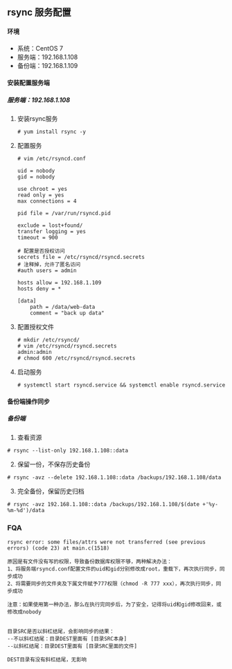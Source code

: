 ## rsync 服务配置



#### 环境

- 系统：CentOS 7
- 服务端：192.168.1.108
- 备份端：192.168.1.109

#### 安装配置服务端 

##### 服务端：192.168.1.108

1. 安装rsync服务 
    ``` install 
    # yum install rsync -y
    ```

2. 配置服务

    ``` config
    # vim /etc/rsyncd.conf
    
    uid = nobody
    gid = nobody
    
    use chroot = yes
    read only = yes
    max connections = 4
    
    pid file = /var/run/rsyncd.pid
    
    exclude = lost+found/
    transfer logging = yes
    timeout = 900
    
    # 配置是否授权访问
    secrets file = /etc/rsyncd/rsyncd.secrets
    # 注释掉，允许了匿名访问
    #auth users = admin
    
    hosts allow = 192.168.1.109
    hosts deny = *
    
    [data]
        path = /data/web-data
        comment = "back up data"
    ```

3. 配置授权文件

    ``` secrets
    # mkdir /etc/rsyncd/
    # vim /etc/rsyncd/rsyncd.secrets
    admin:admin
    # chmod 600 /etc/rsyncd/rsyncd.secrets
    ```

4. 启动服务

    ``` start
    # systemctl start rsyncd.service && systemctl enable rsyncd.service
    ```

#### 备份端操作同步

##### 备份端

1. 查看资源

``` view list
# rsync --list-only 192.168.1.108::data
```

2. 保留一份，不保存历史备份

``` simple
# rsync -avz --delete 192.168.1.108::data /backups/192.168.1.108/data
```

3. 完全备份，保留历史归档

``` backup
# rsync -avz 192.168.1.108::data /backups/192.168.1.108/$(date +'%y-%m-%d')/data
```







### FQA

``` FQA
rsync error: some files/attrs were not transferred (see previous errors) (code 23) at main.c(1518)

原因是有文件没有写的权限，导致备份数据库权限不够，两种解决办法：
1、将服务端rsyncd.conf配置文件的uid和gid分别修改成root，重载下，再次执行同步，同步成功
2、将需要同步的文件夹及下属文件赋予777权限（chmod -R 777 xxx），再次执行同步，同步成功

注意：如果使用第一种办法，那么在执行完同步后，为了安全，记得将uid和gid修改回来，或修改成nobody


目录SRC是否以斜杠结尾，会影响同步的结果：
--不以斜杠结尾：目录DEST里面有 [目录SRC本身]
--以斜杠结尾：目录DEST里面有 [目录SRC里面的文件]

DEST目录有没有斜杠结尾，无影响

```

